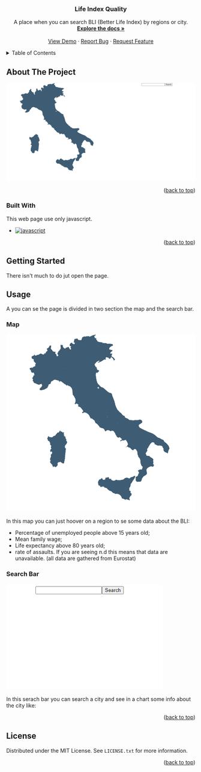 <a name="readme-top"></a>


<div align="center">
  

  <h3 align="center">Life Index Quality</h3>

  <p align="center">
    A place when you can search BLI (Better Life Index) by regions or city. 
    <br />
    <a href="https://github.com/DoublEffe/life-quality"><strong>Explore the docs »</strong></a>
    <br />
    <br />
    <a href="https://life-quality-index.web.app/">View Demo</a>
    ·
    <a href="https://github.com/DoublEffe/life-quality/issues">Report Bug</a>
    ·
    <a href="https://github.com/DoublEffe/life-quality/issues">Request Feature</a>
  </p>
</div>



<!-- TABLE OF CONTENTS -->
<details>
  <summary>Table of Contents</summary>
  <ol>
    <li>
      <a href="#about-the-project">About The Project</a>
      <ul>
        <li><a href="#built-with">Built With</a></li>
      </ul>
    </li>
    <li>
      <a href="#getting-started">Getting Started</a>
    </li>
    <li>
      <a href="#usage">Usage</a>
      <ul>
        <li><a href="#map">Map</a></li>
        <li><a href="#Search Bar">Search Bar</a></li>
      </ul>
    </li> 
    <li><a href="#license">License</a></li>
  </ol>
</details>



<!-- ABOUT THE PROJECT -->
## About The Project

![LifeIndex Screen Shot](https://github.com/DoublEffe/life-quality/blob/main/Screenshot.png)



<p align="right">(<a href="#readme-top">back to top</a>)</p>



### Built With

This web page use only javascript.

* [![javascript][javascript]][javascript-url]

<p align="right">(<a href="#readme-top">back to top</a>)</p>



<!-- GETTING STARTED -->
## Getting Started

There isn't much to do jut open the page.


<!-- USAGE EXAMPLES -->
## Usage

A you can se the page is divided in two section the map and the search bar.

### Map

![Map Screen Shot](https://github.com/DoublEffe/life-quality/blob/main/ScreenshotMap.png)

In this map you can just hoover on a region to se some data about the BLI: 
  - Percentage of unemployed people above 15 years old;
  - Mean family wage;
  - Life expectancy above 80 years old;
  - rate of assaults.
If you are seeing n.d this means that data are unavailable.
(all data are gathered from Eurostat)

### Search Bar

![Search Bar Screen Shot](https://github.com/DoublEffe/life-quality/blob/main/ScreenshotSearch.png)

In this serach bar you can search a city and see in a chart some info about the city like:

<p align="right">(<a href="#readme-top">back to top</a>)</p>



<!-- LICENSE -->
## License

Distributed under the MIT License. See `LICENSE.txt` for more information.

<p align="right">(<a href="#readme-top">back to top</a>)</p>



<!--variables-->
[javascript]: https://img.shields.io/badge/Javascript-grey?style=for-the-badge&logo=javascript
[javascript-url]: https://www.javascript.com/
